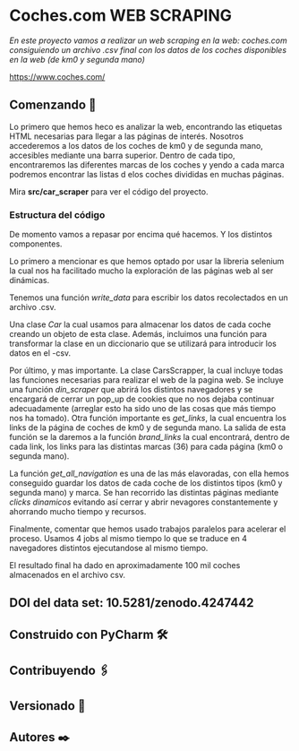 # Coches.com WEB SCRAPING

_En este proyecto vamos a realizar un web scraping en la web: coches.com consiguiendo un archivo 
.csv final con los datos de los coches disponibles en la web (de km0 y segunda mano)_

https://www.coches.com/

## Comenzando 🚀

Lo primero que hemos heco es analizar la web, encontrando las etiquetas HTML necesarias para llegar a las páginas
de interés. Nosotros accederemos a los datos de los coches de km0 y de segunda mano, accesibles mediante una barra
superior. Dentro de cada tipo, encontraremos las diferentes marcas de los coches y yendo a cada marca podremos encontrar
las listas d elos coches divididas en muchas páginas.

Mira **src/car_scraper** para ver el código del proyecto.



### Estructura del código

De momento vamos a repasar por encima qué hacemos. Y los distintos componentes.

Lo primero a mencionar es que hemos optado por usar la libreria selenium la cual nos ha facilitado mucho la exploración
de las páginas web al ser dinámicas.

Tenemos una función _write_data_ para escribir los datos recolectados en un archivo .csv.

Una clase _Car_ la cual usamos para almacenar los datos de cada coche creando un objeto de esta clase. Además,
incluimos una función para transformar la clase en un diccionario que se utilizará para introducir los datos  en el -csv.

Por último, y mas importante. La clase CarsScrapper, la cual incluye todas las funciones necesarias para realizar el web
de la pagina web. Se incluye una función _din_scraper_ que abrirá los distintos navegadores y se encargará de cerrar
un pop_up de cookies que no nos dejaba continuar adecuadamente (arreglar esto ha sido uno de las cosas que más tiempo 
nos ha tomado). Otra función importante es _get_links_, la cual encuentra los links de la página de coches de km0 y de
segunda mano. La salida de esta función se la daremos a la función _brand_links_ la cual encontrará, dentro de cada link, 
los links para las distintas marcas (36) para cada página (km0 o segunda mano).

La función _get_all_navigation_ es una de las más elavoradas, con ella hemos conseguido guardar los datos de cada coche
de los distintos tipos (km0 y segunda mano) y marca. Se han recorrido las distintas páginas mediante _clicks dinamicos_
evitando así cerrar y abrir nevagores constantemente y ahorrando mucho tiempo y recursos.

Finalmente, comentar que hemos usado trabajos paralelos para acelerar el proceso. Usamos 4 jobs al mismo tiempo lo que
se traduce en 4 navegadores distintos ejecutandose al mismo tiempo.

El resultado final ha dado en aproximadamente 100 mil coches almacenados en el archivo csv.

## DOI del data set: 10.5281/zenodo.4247442


## Construido con PyCharm 🛠️



## Contribuyendo 🖇️



## Versionado 📌


## Autores ✒️


